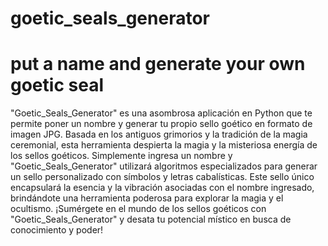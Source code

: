 # goetic_seals_generator
# put a name and generate your own goetic seal

"Goetic_Seals_Generator" es una asombrosa aplicación en Python que te permite poner un nombre y generar tu propio sello goético en formato de imagen JPG. Basada en los antiguos grimorios y la tradición de la magia ceremonial, esta herramienta despierta la magia y la misteriosa energía de los sellos goéticos. Simplemente ingresa un nombre y "Goetic_Seals_Generator" utilizará algoritmos especializados para generar un sello personalizado con símbolos y letras cabalísticas. Este sello único encapsulará la esencia y la vibración asociadas con el nombre ingresado, brindándote una herramienta poderosa para explorar la magia y el ocultismo. ¡Sumérgete en el mundo de los sellos goéticos con "Goetic_Seals_Generator" y desata tu potencial místico en busca de conocimiento y poder!
